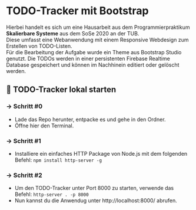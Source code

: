 # TODO-Tracker mit Bootstrap

Hierbei handelt es sich um eine Hausarbeit aus dem Programmierpraktikum **Skalierbare Systeme** aus dem SoSe 2020 an der TUB.  
Diese umfasst eine Webanwendung mit einem Responsive Webdesign zum Erstellen von TODO-Listen.  
Für die Bearbeitung der Aufgabe wurde ein Theme aus Bootstrap Studio genutzt.
Die TODOs werden in einer persistenten Firebase Realtime Database gespeichert und können im Nachhinein editiert oder gelöscht werden.

## 🚀 TODO-Tracker lokal starten

### → Schritt #0

* Lade das Repo herunter, entpacke es und gehe in den Ordner.
* Öffne hier den Terminal.

### → Schritt #1

* Installiere ein einfaches HTTP Package von Node.js mit dem folgenden Befehl:
  ```npm install http-server -g```

### → Schritt #2

* Um den TODO-Tracker unter Port 8000 zu starten, verwende das Befehl:
  ```http-server . -p 8000```
* Nun kannst du die Anwendug unter http://localhost:8000/ abrufen.
